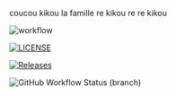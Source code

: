 coucou
kikou la famille
re kikou
re re kikou

![workflow](https://github.com/AgatheMullot/sem/actions/workflows/main.yml/badge.svg)

[![LICENSE](https://img.shields.io/github/license/AgatheMullot/sem.svg?style=flat-square)](https://github.com/AgatheMullot/sem/blob/master/LICENSE)

[![Releases](https://img.shields.io/github/release/AgatheMullot/sem/all.svg?style=flat-square)](https://github.com/AgatheMullot/sem/releases)

![GitHub Workflow Status (branch)](https://img.shields.io/github/workflow/status/AgatheMullot/sem/A%20workflow%20for%20my%20Hello%20World%20App)